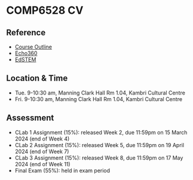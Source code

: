 # COMP6528 CV

## Reference
- [Course Outline](https://programsandcourses.anu.edu.au/2024/course/COMP6528#terms)
- [Echo360](https://echo360.net.au/section/8310ebc8-afb5-4662-8bca-a72981878d53/home)
- [EdSTEM](https://edstem.org/au/courses/14829/discussion/)

## Location & Time
- Tue. 9-10:30 am, Manning Clark Hall Rm 1.04, Kambri Cultural Centre
- Fri. 9-10:30 am, Manning Clark Hall Rm 1.04, Kambri Cultural Centre

## Assessment
- CLab 1 Assignment (15%): released Week 2, due 11:59pm on 15 March 2024 (end of Week 4)
- CLab 2 Assignment (15%): released Week 5, due 11:59pm on 19 April 2024 (end of Week 7)
- CLab 3 Assignment (15%): released Week 8, due 11:59pm on 17 May 2024 (end of Week 11)
- Final Exam (55%): held in exam period
